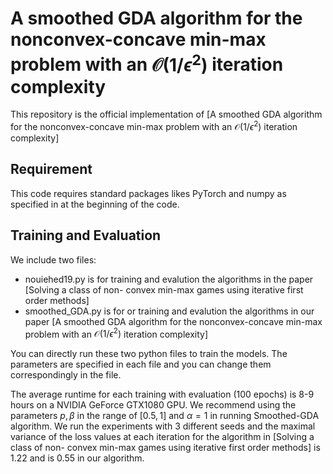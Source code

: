 # A smoothed GDA algorithm for the nonconvex-concave min-max problem with an $\mathcal{O}\left(1/\epsilon^2\right)$ iteration complexity

This repository is the official implementation of [A smoothed GDA algorithm for the nonconvex-concave min-max problem with an $\mathcal{O}\left(1/\epsilon^2\right)$ iteration complexity]

## Requirement

This code requires standard packages likes PyTorch and numpy as specified in at the beginning of the code.

## Training and Evaluation

We include two files:

* nouiehed19.py is for training and evalution the algorithms in the paper [Solving a class of non- convex min-max games using iterative first order methods]
* smoothed_GDA.py is for or training and evalution the algorithms in our paper  [A smoothed GDA algorithm for the nonconvex-concave min-max problem with an $\mathcal{O}\left(1/\epsilon^2\right)$ iteration complexity]

You can directly run these two python files to train the models. The parameters are specified in each file and you can change them correspondingly in the file.

The average runtime for each training with evaluation (100 epochs) is 8-9 hours on a NVIDIA GeForce GTX1080 GPU. We recommend using the parameters $p, \beta$ in the range of $[0.5, 1]$ and $\alpha = 1$ in running Smoothed-GDA algorithm. We run the experiments with 3 different seeds and the maximal variance of the loss values at each iteration for the algorithm in [Solving a class of non- convex min-max games using iterative first order methods] is 1.22 and is 0.55 in our algorithm. 

